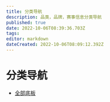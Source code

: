 ```yaml
---
title: 分类导航
description: 品类，品牌，赛事信息分类导航
published: true
date: 2022-10-06T08:39:36.703Z
tags: 
editor: markdown
dateCreated: 2022-10-06T08:09:12.392Z
---
```


# 分类导航


- [全部底板](/)
